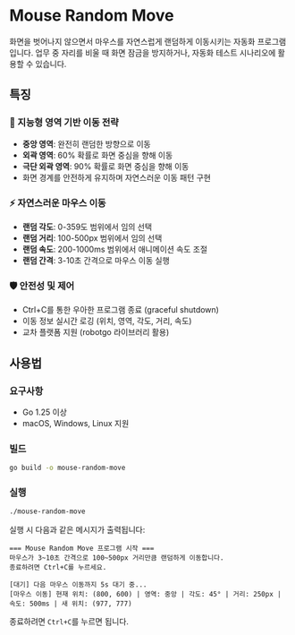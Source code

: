 # Mouse Random Move

화면을 벗어나지 않으면서 마우스를 자연스럽게 랜덤하게 이동시키는 자동화 프로그램입니다. 업무 중 자리를 비울 때 화면 잠금을 방지하거나, 자동화 테스트 시나리오에 활용할 수 있습니다.

## 특징

### 🎯 지능형 영역 기반 이동 전략
- **중앙 영역**: 완전히 랜덤한 방향으로 이동
- **외곽 영역**: 60% 확률로 화면 중심을 향해 이동
- **극단 외곽 영역**: 90% 확률로 화면 중심을 향해 이동
- 화면 경계를 안전하게 유지하며 자연스러운 이동 패턴 구현

### ⚡ 자연스러운 마우스 이동
- **랜덤 각도**: 0-359도 범위에서 임의 선택
- **랜덤 거리**: 100-500px 범위에서 임의 선택
- **랜덤 속도**: 200-1000ms 범위에서 애니메이션 속도 조절
- **랜덤 간격**: 3-10초 간격으로 마우스 이동 실행

### 🛡️ 안전성 및 제어
- Ctrl+C를 통한 우아한 프로그램 종료 (graceful shutdown)
- 이동 정보 실시간 로깅 (위치, 영역, 각도, 거리, 속도)
- 교차 플랫폼 지원 (robotgo 라이브러리 활용)

## 사용법

### 요구사항
- Go 1.25 이상
- macOS, Windows, Linux 지원

### 빌드
```bash
go build -o mouse-random-move
```

### 실행
```bash
./mouse-random-move
```

실행 시 다음과 같은 메시지가 출력됩니다:
```
=== Mouse Random Move 프로그램 시작 ===
마우스가 3~10초 간격으로 100~500px 거리만큼 랜덤하게 이동합니다.
종료하려면 Ctrl+C를 누르세요.

[대기] 다음 마우스 이동까지 5s 대기 중...
[마우스 이동] 현재 위치: (800, 600) | 영역: 중앙 | 각도: 45° | 거리: 250px | 속도: 500ms | 새 위치: (977, 777)
```

종료하려면 `Ctrl+C`를 누르면 됩니다.
